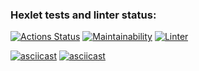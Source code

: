 ### Hexlet tests and linter status:
[![Actions Status](https://github.com/mirolev98/frontend-project-lvl1/workflows/hexlet-check/badge.svg)](https://github.com/mirolev98/frontend-project-lvl1/actions)
[![Maintainability](https://api.codeclimate.com/v1/badges/a99a88d28ad37a79dbf6/maintainability)](https://codeclimate.com/github/codeclimate/codeclimate/maintainability)
[![Linter](https://github.com/mirolev98/frontend-project-lvl1/workflows/linter/badge.svg)](https://github.com/mirolev98/frontend-project-lvl1/actions/workflows/linter.yml)

[![asciicast](https://asciinema.org/a/488491.svg)](https://asciinema.org/a/488491)
[![asciicast](https://asciinema.org/a/488722.svg)](https://asciinema.org/a/488722)
